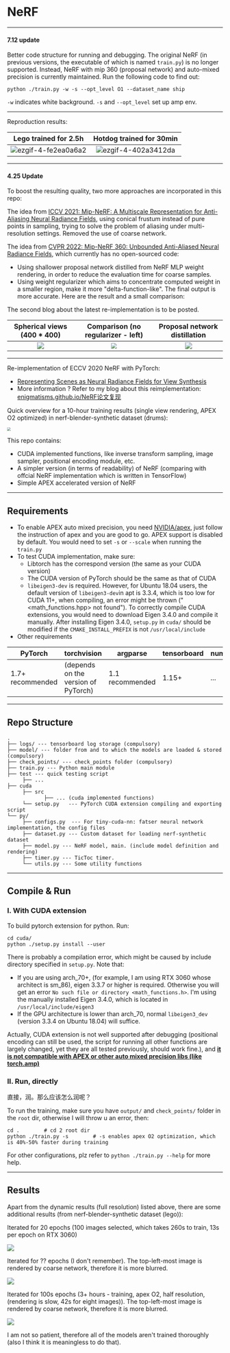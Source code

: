 # NeRF

---

#### 7.12 update

Better code structure for running and debugging. The original NeRF (in previous versions, the executable of which is named `train.py`) is no longer supported. Instead, NeRF with mip 360 (proposal network) and auto-mixed precision is currently maintained. Run the following code to find out:
```shell
python ./train.py -w -s --opt_level O1 --dataset_name ship
```
`-w` indicates white background. `-s` and `--opt_level` set up amp env.

---

Reproduction results:

|   Lego trained for 2.5h    |          Hotdog trained for 30min          |
| :------------------------------: | :---------------------------------------------------: |
| ![ezgif-4-fe2ea0a6a2](https://user-images.githubusercontent.com/46109954/173533863-499b04bf-4242-41a5-98d4-6fc81ee412b3.gif) | ![ezgif-4-402a3412da](https://user-images.githubusercontent.com/46109954/173536624-beb64cb6-e151-4267-94c9-183793951011.gif) |

---
#### 4.25 Update

To boost the resulting quality, two more approaches are incorporated in this repo:

The idea from [ICCV 2021: Mip-NeRF: A Multiscale Representation for Anti-Aliasing Neural Radiance Fields](https://jonbarron.info/mipnerf/), using conical frustum instead of pure points in sampling, trying to solve the problem of aliasing under multi-resolution settings. Removed the use of coarse network.

The idea from [CVPR 2022: Mip-NeRF 360: Unbounded Anti-Aliased Neural Radiance Fields](https://paperswithcode.com/paper/mip-nerf-360-unbounded-anti-aliased-neural/review/), which currently has no open-sourced code:

- Using shallower proposal network distilled from NeRF MLP weight rendering, in order to reduce the evaluation time for coarse samples.
- Using weight regularizer which aims to concentrate computed weight in a smaller region, make it more "delta-function-like". The final output is more accurate. Here are the result and a small comparison:

The second blog about the latest re-implementation is to be posted.

|   Spherical views (400 * 400)    |          Comparison (no regularizer - left)           |   Proposal network distillation   |
| :------------------------------: | :---------------------------------------------------: | :-------------------------------: |
| <img src="assets/sphere.gif"  /> | <img src="assets/comparison.png" style="zoom:80%;" /> | ![](assets/proposal_dist_076.png) |



---

Re-implementation of ECCV 2020 NeRF with PyTorch:

- [Representing Scenes as Neural Radiance Fields for View Synthesis](https://www.matthewtancik.com/nerf)
- More information ? Refer to my blog about this reimplementation: [enigmatisms.github.io/NeRF论文复现](https://enigmatisms.github.io/2022/03/27/NeRF%E8%AE%BA%E6%96%87%E5%A4%8D%E7%8E%B0/)

Quick overview for a 10-hour training results (single view rendering, APEX O2 optimized) in nerf-blender-synthetic dataset (drums):

<img src="./assets/dynamic.gif" style="zoom:50%;" />

This repo contains:

- CUDA implemented functions, like inverse transform sampling, image sampler, positional encoding module, etc.
- A simpler version (in terms of readability) of NeRF (comparing with offcial NeRF implementation which is written in TensorFlow)
- Simple APEX accelerated version of NeRF 

---

## Requirements

- To enable APEX auto mixed precision, you need [NVIDIA/apex](https://github.com/NVIDIA/apex), just follow the instruction of apex and you are good to go. APEX support is disabled by default. You would need to set `-s` or `--scale` when running the `train.py`
- To test CUDA implementation, make sure:
  - Libtorch has the correspond version (the same as your CUDA version)
  - The CUDA version of PyTorch should be the same as that of CUDA 
  - `libeigen3-dev` is required. However, for Ubuntu 18.04 users, the default version of `libeigen3-dev`in apt is 3.3.4, which is too low for CUDA 11+, when compiling, an error might be thrown ("<math_functions.hpp> not found"). To correctly compile CUDA extensions, you would need to download Eigen 3.4.0 and compile it manually. After installing Eigen 3.4.0, `setup.py` in `cuda/` should be modified if the `CMAKE_INSTALL_PREFIX` is not `/usr/local/include`
- Other requirements

| PyTorch          | torchvision                         | argparse        | tensorboard | numpy/PIL | scipy    |
| ---------------- | ----------------------------------- | --------------- | ----------- | --------- | -------- |
| 1.7+ recommended | (depends on the version of PyTorch) | 1.1 recommended | 1.15+       | ...       | optional |

---

## Repo Structure

```
.
├── logs/ --- tensorboard log storage (compulsory)
├── model/ --- folder from and to which the models are loaded & stored (compulsory)
├── check_points/ --- check_points folder (compulsory)
├── train.py --- Python main module
├── test --- quick testing script
	 ├── ...
├── cuda
	 ├── src
	 		├── ... (cuda implemented functions)
	 └── setup.py	--- PyTorch CUDA extension compiling and exporting script
└── py/ 
	 ├── configs.py  --- For tiny-cuda-nn: fatser neural network implementation, the config files
	 ├── dataset.py --- Custom dataset for loading nerf-synthetic dataset
	 ├── model.py --- NeRF model, main. (include model definition and rendering)
	 ├── timer.py --- TicToc timer.
	 └── utils.py --- Some utility functions
```

---

## Compile & Run

### I. With CUDA extension

To build pytorch extension for python. Run:

```shell
cd cuda/
python ./setup.py install --user
```

There is probably a compilation error, which might be caused by include directory specified in `setup.py`.  Note that:

- If you are using arch_70+, (for example, I am using RTX 3060 whose architect is sm_86), eigen 3.3.7 or higher is required. Otherwise you will get an error `No such file or directory <math_functions.h>`. I'm using the manually installed Eigen 3.4.0, which is located in `/usr/local/include/eigen3`
- If the GPU architecture is lower than arch_70, normal `libeigen3_dev` (version 3.3.4 on Ubuntu 18.04) will suffice. 

Actually, CUDA extension is not well supported after debugging (positional encoding can still be used, the script for running all other functions are largely changed, yet they are all tested previously, should work fine.), and **<u>it is not compatible with APEX or other auto mixed precision libs (like torch.amp)</u>**

### II. Run, directly

直接，润。那么应该怎么润呢？

To run the training, make sure you have `output/` and `check_points/` folder in the `root` dir, otherwise I will throw u an error, then:

```
cd . 		# cd 2 root dir
python ./train.py -s 		# -s enables apex O2 optimization, which is 40%-50% faster during training
```

For other configurations, plz refer to `python ./train.py --help` for more help.

---

## Results

Apart from the dynamic results (full resolution) listed above, there are some additional results (from nerf-blender-synthetic dataset (lego)):

Iterated for 20 epochs (100 images selected, which takes 260s to train, 13s per epoch on RTX 3060)

![](./assets/lego_1.png)

Iterated for ?? epochs (I don't remember). The top-left-most image is rendered by coarse network, therefore it is more blurred.

![](./assets/lego_2.png)

Iterated for 100s epochs (3+ hours - training, apex O2, half resolution, (rendering is slow, 42s for eight images)). The top-left-most image is rendered by coarse network, therefore it is more blurred.

![](./assets/lego_3.png)

I am not so patient, therefore all of the models aren't trained thoroughly (also I think it is meaningless to do that). 

